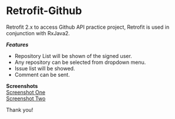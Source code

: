 # Retrofit-Github
Retrofit 2.x to access Github API practice project, Retrofit is used in conjunction with RxJava2.  

***Features***
- Repository List will be shown of the signed user.
- Any repository can be selected from dropdown menu.
- Issue list will be showed.
- Comment can be sent.  

**Screenshots**  
[Screenshot One](https://github.com/oasiscse/Retrofit-Github/blob/master/screenshots/one.png)  
[Screenshot Two](https://github.com/oasiscse/Retrofit-Github/blob/master/screenshots/two.png)

Thank you!
